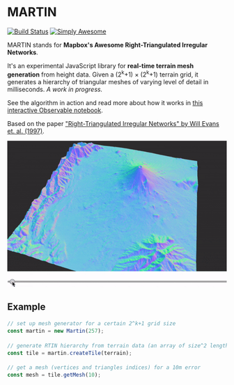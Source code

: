 # MARTIN

[![Build Status](https://travis-ci.com/mapbox/martin.svg?branch=master)](https://travis-ci.com/mapbox/martin) [![Simply Awesome](https://img.shields.io/badge/simply-awesome-brightgreen.svg)](https://github.com/mourner/projects)

MARTIN stands for **Mapbox's Awesome Right-Triangulated Irregular Networks**.

It's an experimental JavaScript library for **real-time terrain mesh generation** from height data. Given a (2<sup>k</sup>+1) × (2<sup>k</sup>+1) terrain grid, it generates a hierarchy of triangular meshes of varying level of detail in milliseconds. _A work in progress._

See the algorithm in action and read more about how it works in [this interactive Observable notebook](https://observablehq.com/@mourner/martin-real-time-rtin-terrain-mesh).

Based on the paper ["Right-Triangulated Irregular Networks" by Will Evans et. al. (1997)](https://www.cs.ubc.ca/~will/papers/rtin.pdf).

![MARTIN terrain demo](martin.gif)

## Example

```js
// set up mesh generator for a certain 2^k+1 grid size
const martin = new Martin(257);

// generate RTIN hierarchy from terrain data (an array of size^2 length)
const tile = martin.createTile(terrain);

// get a mesh (vertices and triangles indices) for a 10m error
const mesh = tile.getMesh(10);
```
